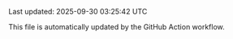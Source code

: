 Last updated: 2025-09-30 03:25:42 UTC

This file is automatically updated by the GitHub Action workflow.
